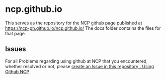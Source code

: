 # ncp.github.io

This serves as the repository for the NCP github page published at https://ncp-ph.github.io/ncp.github.io/
The docs folder contains the files for that page.

## Issues
For all Problems regarding using github at NCP that you encountered, whether resolved or not, please [create an Issue in this repository : Using Github NCP](https://github.com/ncp-ph/using-github-ncp/issues)
